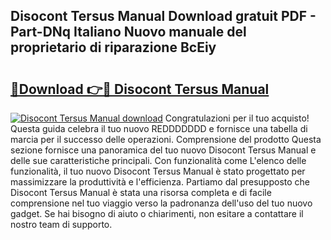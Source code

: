 ## Disocont Tersus Manual Download gratuit PDF - Part-DNq Italiano Nuovo manuale del proprietario di riparazione BcEiy

# <h2><a href="http://dfdmhz.blite.top/?on=Disocont+Tersus+Manual">🔗Download 👉🔴 Disocont Tersus Manual</a></h2>

[![Disocont Tersus Manual download](https://i.imgur.com/lujVjoI.png)](http://dfdmhz.blite.top/?on=Disocont+Tersus+Manual)
Congratulazioni per il tuo acquisto! Questa guida celebra il tuo nuovo REDDDDDDD e fornisce una tabella di marcia per il successo delle operazioni. Comprensione del prodotto Questa sezione fornisce una panoramica del tuo nuovo Disocont Tersus Manual e delle sue caratteristiche principali. Con funzionalità come L'elenco delle funzionalità, il tuo nuovo Disocont Tersus Manual è stato progettato per massimizzare la produttività e l'efficienza. Partiamo dal presupposto che Disocont Tersus Manual è stata una risorsa completa e di facile comprensione nel tuo viaggio verso la padronanza dell'uso del tuo nuovo gadget. Se hai bisogno di aiuto o chiarimenti, non esitare a contattare il nostro team di supporto.
